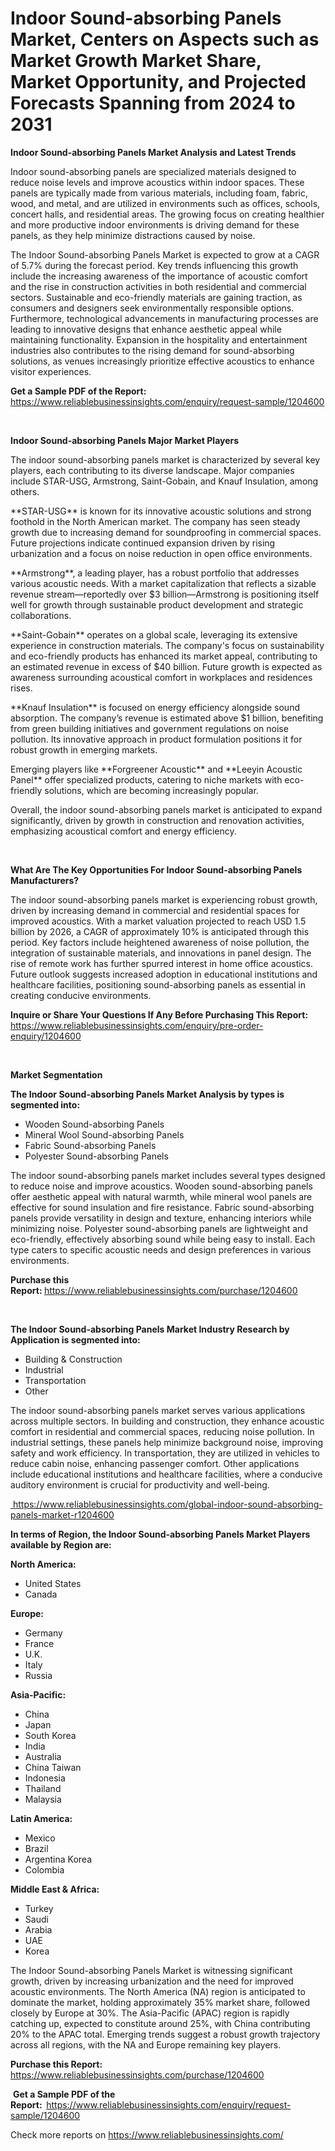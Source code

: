 <p><h1>Indoor Sound-absorbing Panels Market, Centers on Aspects such as Market Growth Market Share, Market Opportunity, and Projected Forecasts Spanning from 2024 to 2031</h1></p><p><strong>Indoor Sound-absorbing Panels Market Analysis and Latest Trends</strong></p>
<p><p>Indoor sound-absorbing panels are specialized materials designed to reduce noise levels and improve acoustics within indoor spaces. These panels are typically made from various materials, including foam, fabric, wood, and metal, and are utilized in environments such as offices, schools, concert halls, and residential areas. The growing focus on creating healthier and more productive indoor environments is driving demand for these panels, as they help minimize distractions caused by noise.</p><p>The Indoor Sound-absorbing Panels Market is expected to grow at a CAGR of 5.7% during the forecast period. Key trends influencing this growth include the increasing awareness of the importance of acoustic comfort and the rise in construction activities in both residential and commercial sectors. Sustainable and eco-friendly materials are gaining traction, as consumers and designers seek environmentally responsible options. Furthermore, technological advancements in manufacturing processes are leading to innovative designs that enhance aesthetic appeal while maintaining functionality. Expansion in the hospitality and entertainment industries also contributes to the rising demand for sound-absorbing solutions, as venues increasingly prioritize effective acoustics to enhance visitor experiences.</p></p>
<p><strong>Get a Sample PDF of the Report:&nbsp;</strong> <a href="https://www.reliablebusinessinsights.com/enquiry/request-sample/1204600?utm_campaign=1106&utm_medium=2&utm_source=Github&utm_content=ia&utm_term=31122024&utm_id=indoor-sound-absorbing-panels">https://www.reliablebusinessinsights.com/enquiry/request-sample/1204600</a></p>
<p>&nbsp;</p>
<p><strong>Indoor Sound-absorbing Panels Major Market Players</strong></p>
<p><p>The indoor sound-absorbing panels market is characterized by several key players, each contributing to its diverse landscape. Major companies include STAR-USG, Armstrong, Saint-Gobain, and Knauf Insulation, among others.</p><p>**STAR-USG** is known for its innovative acoustic solutions and strong foothold in the North American market. The company has seen steady growth due to increasing demand for soundproofing in commercial spaces. Future projections indicate continued expansion driven by rising urbanization and a focus on noise reduction in open office environments.</p><p>**Armstrong**, a leading player, has a robust portfolio that addresses various acoustic needs. With a market capitalization that reflects a sizable revenue stream—reportedly over $3 billion—Armstrong is positioning itself well for growth through sustainable product development and strategic collaborations.</p><p>**Saint-Gobain** operates on a global scale, leveraging its extensive experience in construction materials. The company's focus on sustainability and eco-friendly products has enhanced its market appeal, contributing to an estimated revenue in excess of $40 billion. Future growth is expected as awareness surrounding acoustical comfort in workplaces and residences rises.</p><p>**Knauf Insulation** is focused on energy efficiency alongside sound absorption. The company’s revenue is estimated above $1 billion, benefiting from green building initiatives and government regulations on noise pollution. Its innovative approach in product formulation positions it for robust growth in emerging markets.</p><p>Emerging players like **Forgreener Acoustic** and **Leeyin Acoustic Panel** offer specialized products, catering to niche markets with eco-friendly solutions, which are becoming increasingly popular.</p><p>Overall, the indoor sound-absorbing panels market is anticipated to expand significantly, driven by growth in construction and renovation activities, emphasizing acoustical comfort and energy efficiency.</p></p>
<p>&nbsp;</p>
<p><strong>What Are The Key Opportunities For Indoor Sound-absorbing Panels Manufacturers?</strong></p>
<p><p>The indoor sound-absorbing panels market is experiencing robust growth, driven by increasing demand in commercial and residential spaces for improved acoustics. With a market valuation projected to reach USD 1.5 billion by 2026, a CAGR of approximately 10% is anticipated through this period. Key factors include heightened awareness of noise pollution, the integration of sustainable materials, and innovations in panel design. The rise of remote work has further spurred interest in home office acoustics. Future outlook suggests increased adoption in educational institutions and healthcare facilities, positioning sound-absorbing panels as essential in creating conducive environments.</p></p>
<p><strong>Inquire or Share Your Questions If Any Before Purchasing This Report:</strong> <a href="https://www.reliablebusinessinsights.com/enquiry/pre-order-enquiry/1204600?utm_campaign=1106&utm_medium=2&utm_source=Github&utm_content=ia&utm_term=31122024&utm_id=indoor-sound-absorbing-panels">https://www.reliablebusinessinsights.com/enquiry/pre-order-enquiry/1204600</a></p>
<p>&nbsp;</p>
<p><strong>Market Segmentation</strong></p>
<p><strong>The Indoor Sound-absorbing Panels Market Analysis by types is segmented into:</strong></p>
<p><ul><li>Wooden Sound-absorbing Panels</li><li>Mineral Wool Sound-absorbing Panels</li><li>Fabric Sound-absorbing Panels</li><li>Polyester Sound-absorbing Panels</li></ul></p>
<p><p>The indoor sound-absorbing panels market includes several types designed to reduce noise and improve acoustics. Wooden sound-absorbing panels offer aesthetic appeal with natural warmth, while mineral wool panels are effective for sound insulation and fire resistance. Fabric sound-absorbing panels provide versatility in design and texture, enhancing interiors while minimizing noise. Polyester sound-absorbing panels are lightweight and eco-friendly, effectively absorbing sound while being easy to install. Each type caters to specific acoustic needs and design preferences in various environments.</p></p>
<p><strong>Purchase this Report:&nbsp;</strong><a href="https://www.reliablebusinessinsights.com/purchase/1204600?utm_campaign=1106&utm_medium=2&utm_source=Github&utm_content=ia&utm_term=31122024&utm_id=indoor-sound-absorbing-panels">https://www.reliablebusinessinsights.com/purchase/1204600</a></p>
<p>&nbsp;</p>
<p><strong>The Indoor Sound-absorbing Panels Market Industry Research by Application is segmented into:</strong></p>
<p><ul><li>Building & Construction</li><li>Industrial</li><li>Transportation</li><li>Other</li></ul></p>
<p><p>The indoor sound-absorbing panels market serves various applications across multiple sectors. In building and construction, they enhance acoustic comfort in residential and commercial spaces, reducing noise pollution. In industrial settings, these panels help minimize background noise, improving safety and work efficiency. In transportation, they are utilized in vehicles to reduce cabin noise, enhancing passenger comfort. Other applications include educational institutions and healthcare facilities, where a conducive auditory environment is crucial for productivity and well-being.</p></p>
<p><a href="https://www.reliablebusinessinsights.com/global-indoor-sound-absorbing-panels-market-r1204600?utm_campaign=1106&utm_medium=2&utm_source=Github&utm_content=ia&utm_term=31122024&utm_id=indoor-sound-absorbing-panels">&nbsp;https://www.reliablebusinessinsights.com/global-indoor-sound-absorbing-panels-market-r1204600</a></p>
<p><strong>In terms of Region, the Indoor Sound-absorbing Panels Market Players available by Region are:</strong></p>
<p>
    <p> <strong> North America: </strong>
        <ul>
            <li>United States</li>
            <li>Canada</li>
        </ul>
        </p> 
    <p> <strong> Europe: </strong>
        <ul>
            <li>Germany</li>
            <li>France</li>
            <li>U.K.</li>
            <li>Italy</li>
            <li>Russia</li>
        </ul>
        </p> 
    <p> <strong> Asia-Pacific: </strong>
        <ul>
            <li>China</li>
            <li>Japan</li>
            <li>South Korea</li>
            <li>India</li>
            <li>Australia</li>
            <li>China Taiwan</li>
            <li>Indonesia</li>
            <li>Thailand</li>
            <li>Malaysia</li>
        </ul>
        </p> 
    <p> <strong> Latin America: </strong>
        <ul>
            <li>Mexico</li>
            <li>Brazil</li>
            <li>Argentina Korea</li>
            <li>Colombia</li>
        </ul>
        </p> 
    <p> <strong> Middle East & Africa: </strong>
        <ul>
            <li>Turkey</li>
            <li>Saudi</li>
            <li>Arabia</li>
            <li>UAE</li>
            <li>Korea</li>
        </ul>
    </p>
    </p>
<p><p>The Indoor Sound-absorbing Panels Market is witnessing significant growth, driven by increasing urbanization and the need for improved acoustic environments. The North America (NA) region is anticipated to dominate the market, holding approximately 35% market share, followed closely by Europe at 30%. The Asia-Pacific (APAC) region is rapidly catching up, expected to constitute around 25%, with China contributing 20% to the APAC total. Emerging trends suggest a robust growth trajectory across all regions, with the NA and Europe remaining key players.</p></p>
<p><strong>Purchase this Report: </strong><a href="https://www.reliablebusinessinsights.com/purchase/1204600?utm_campaign=1106&utm_medium=2&utm_source=Github&utm_content=ia&utm_term=31122024&utm_id=indoor-sound-absorbing-panels">https://www.reliablebusinessinsights.com/purchase/1204600</a></p>
<p>&nbsp;<strong>Get a Sample PDF of the Report:&nbsp;&nbsp;</strong><a href="https://www.reliablebusinessinsights.com/enquiry/request-sample/1204600?utm_campaign=1106&utm_medium=2&utm_source=Github&utm_content=ia&utm_term=31122024&utm_id=indoor-sound-absorbing-panels">https://www.reliablebusinessinsights.com/enquiry/request-sample/1204600</a></p>
<p><strong></strong></p>
<p>Check more reports on <a href="https://www.reliablebusinessinsights.com/?utm_campaign=1106&utm_medium=2&utm_source=Github&utm_content=ia&utm_term=31122024&utm_id=indoor-sound-absorbing-panels">https://www.reliablebusinessinsights.com/</a></p>